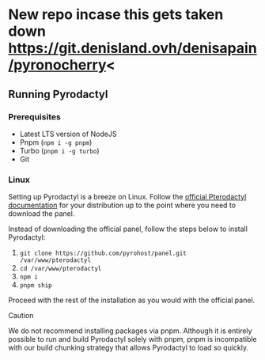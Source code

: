 # New repo incase this gets taken down https://git.denisland.ovh/denisapain/pyronocherry<
## Running Pyrodactyl

### Prerequisites

- Latest LTS version of NodeJS
- Pnpm (`npm i -g pnpm`)
- Turbo (`pnpm i -g turbo`)
- Git

### Linux

Setting up Pyrodactyl is a breeze on Linux. Follow the [official Pterodactyl documentation](https://pterodactyl.io/panel/1.0/getting_started.html) for your distribution up to the point where you need to download the panel.

Instead of downloading the official panel, follow the steps below to install Pyrodactyl:

1. `git clone https://github.com/pyrohost/panel.git /var/www/pterodactyl`
2. `cd /var/www/pterodactyl`
3. `npm i`
4. `pnpm ship`

Proceed with the rest of the installation as you would with the official panel.

> [!CAUTION]
> We do not recommend installing packages via pnpm. Although it is entirely possible to run and build Pyrodactyl solely with pnpm, pnpm is incompatible with our build chunking strategy that allows Pyrodactyl to load so quickly.
